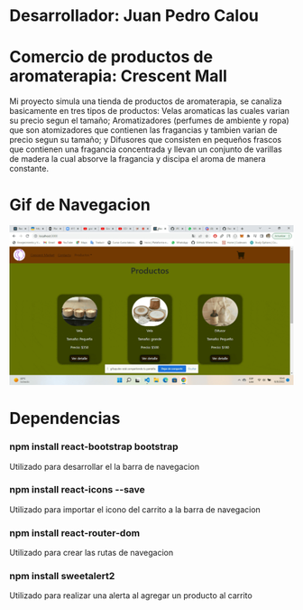 # Desarrollador: Juan Pedro Calou


# Comercio de productos de aromaterapia: Crescent Mall
Mi proyecto simula una tienda de productos de aromaterapia, se canaliza basicamente en tres tipos de productos: Velas aromaticas las cuales varian su precio segun el tamaño; Aromatizadores (perfumes de ambiente y ropa) que son atomizadores que contienen las fragancias y tambien varian de precio segun su tamaño; y Difusores que consisten en pequeños frascos que contienen una fragancia concentrada y llevan un conjunto de varillas de madera la cual absorve la fragancia y discipa el aroma de manera constante.

# Gif de Navegacion
![image](https://github.com/JPCalou/Crescent-Mall/blob/main/src/Components/Imagenes/crescent%20gif.gif)

# Dependencias
### npm install react-bootstrap bootstrap
Utilizado para desarrollar el la barra de navegacion

### npm install react-icons --save
Utilizado para importar el icono del carrito a la barra de navegacion

### npm install react-router-dom
Utilizado para crear las rutas de navegacion

### npm install sweetalert2
Utilizado para realizar una alerta al agregar un producto al carrito

